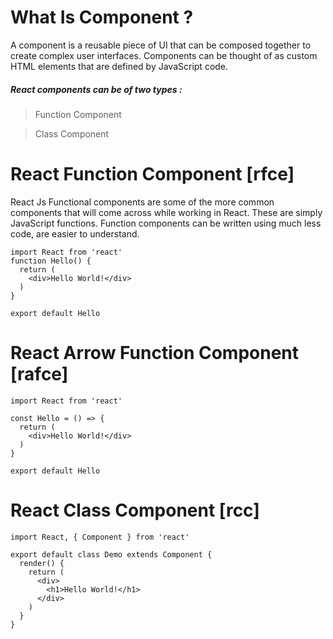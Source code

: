 # What Is Component ?

A component is a reusable piece of UI that can be composed together to create complex user interfaces. Components can be thought of as custom HTML elements that are defined by JavaScript code.

##### React components can be of two types :

> Function Component

> Class Component

# React Function Component [rfce]

React Js Functional components are some of the more common components that will come across while working in React. These are simply JavaScript functions. Function components can be written using much less code, are easier to understand.

```
import React from 'react'
function Hello() {
  return (
    <div>Hello World!</div>
  )
}

export default Hello
```

# React Arrow Function Component [rafce]

```
import React from 'react'

const Hello = () => {
  return (
    <div>Hello World!</div>
  )
}

export default Hello
```

# React Class Component [rcc]

```
import React, { Component } from 'react'

export default class Demo extends Component {
  render() {
    return (
      <div>
        <h1>Hello World!</h1>
      </div>
    )
  }
}
```




